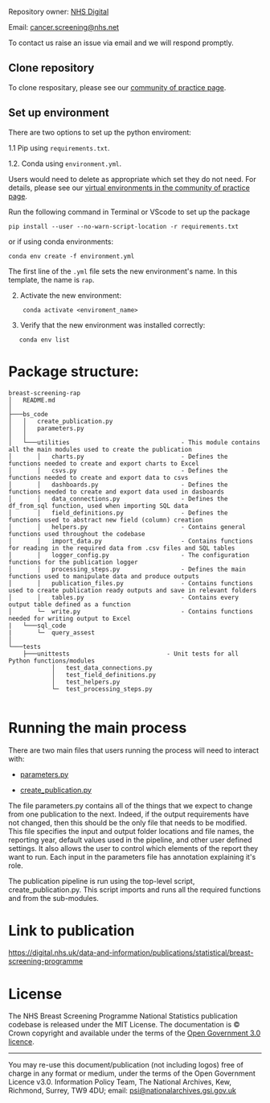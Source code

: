 Repository owner: [NHS Digital](https://github.com/NHSDigital)

Email: cancer.screening@nhs.net

To contact us raise an issue via email and we will respond promptly.

## Clone repository
To clone respositary, please see our [community of practice page](https://github.com/NHSDigital/rap-community-of-practice/blob/main/development-approach/02_using-git-collaboratively.md).

## Set up environment
There are two options to set up the python enviroment:

1.1 Pip using `requirements.txt`.

1.2. Conda using `environment.yml`.

Users would need to delete as appropriate which set they do not need. For details, please see our [virtual environments in the community of practice page](https://github.com/NHSDigital/rap-community-of-practice/blob/main/python/virtual-environments.md).


Run the following command in Terminal or VScode to set up the package
```
pip install --user --no-warn-script-location -r requirements.txt
```

or if using conda environments:
```
conda env create -f environment.yml
```

The first line of the `.yml` file sets the new environment's name. In this template, the name is `rap`.

2. Activate the new environment: 
```
    conda activate <enviroment_name>
```

3. Verify that the new environment was installed correctly:
```
   conda env list
```

# Package structure:
```
breast-screening-rap
│   README.md
│
├───bs_code
│   │   create_publication.py
│   │   parameters.py
│   │
│   └───utilities                               - This module contains all the main modules used to create the publication
│       │   charts.py                           - Defines the functions needed to create and export charts to Excel
│       │   csvs.py                             - Defines the functions needed to create and export data to csvs
│       │   dashboards.py                       - Defines the functions needed to create and export data used in dasboards
│       │   data_connections.py                 - Defines the df_from_sql function, used when importing SQL data
│       │   field_definitions.py                - Defines the functions used to abstract new field (column) creation
│       │   helpers.py                          - Contains general functions used throughout the codebase
│       │   import_data.py                      - Contains functions for reading in the required data from .csv files and SQL tables
│       │   logger_config.py                    - The configuration functions for the publication logger
│       │   processing_steps.py                 - Defines the main functions used to manipulate data and produce outputs
│       │   publication_files.py                - Contains functions used to create publication ready outputs and save in relevant folders
│       │   tables.py                           - Contains every output table defined as a function
│       └─  write.py                            - Contains functions needed for writing output to Excel
|   └───sql_code
|       └─  query_assest
│
└───tests
    ├───unittests                           - Unit tests for all Python functions/modules
            │   test_data_connections.py
            │   test_field_definitions.py
            │   test_helpers.py    
            └─  test_processing_steps.py
 
```

# Running the main process

There are two main files that users running the process will need to interact with:

- [parameters.py](bs_code/parameters.py)

- [create_publication.py](bs_code/create_publication.py)


The file parameters.py contains all of the things that we expect to change from one publication
to the next. Indeed, if the output requirements have not changed, then this should be the only file
that needs to be modified. This file specifies the input and output folder locations and file names,
the reporting year, default values used in the pipeline, and other user defined settings.
It also allows the user to control which elements of the report they want to run. Each input in
the parameters file has annotation explaining it's role.

The publication pipeline is run using the top-level script, create_publication.py. 
This script imports and runs all the required functions and from the sub-modules.

# Link to publication
https://digital.nhs.uk/data-and-information/publications/statistical/breast-screening-programme

# License
The NHS Breast Screening Programme National Statistics publication codebase is released under the MIT License.
The documentation is © Crown copyright and available under the terms of the [Open Government 3.0 licence](https://www.nationalarchives.gov.uk/doc/open-government-licence/version/3/).
________________________________________
You may re-use this document/publication (not including logos) free of charge in any format or medium, under the terms of the Open Government Licence v3.0.
Information Policy Team, The National Archives, Kew, Richmond, Surrey, TW9 4DU;
email: psi@nationalarchives.gsi.gov.uk
